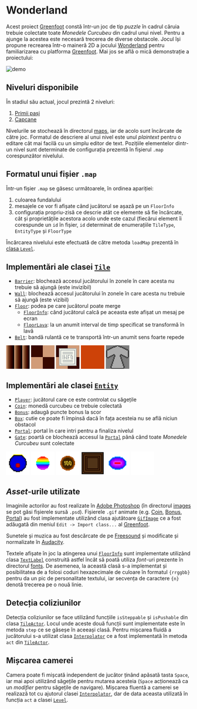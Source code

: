 [greenfoot]: https://www.greenfoot.org/
[wonderland]: https://www.midnightsynergy.com/wonderland/
[demo]: doc/demo.gif

[first-steps]: maps/1.map
[traps]: maps/2.map
[maps]: maps/
[level-java]: Level.java

[tile-java]: Tile.java
[barrier-java]: Barrier.java
[wall-java]: Wall.java
[floor-java]: Floor.java
[floor-info-java]: FloorInfo.java
[floor-lava-java]: FloorLava.java
[belt-java]: Belt.java
[wall]: images/Wall.gif
[floor]: images/Floor.gif
[floor-info]: images/FloorInfo.gif
[floor-lava]: images/FloorLava.gif
[belt]: images/Belt.gif

[entity-java]: Entity.java
[player-java]: Player.java
[coin-java]: Coin.java
[bonus-java]: Bonus.java
[box-java]: Box.java
[portal-java]: Portal.java
[gate-java]: Gate.java
[player]: images/Player.gif
[coin]: images/Coin.gif
[bonus]: images/Bonus.gif
[box]: images/Box.gif
[portal]: images/Portal.gif
[gate]: images/Gate.gif

[adobe-photoshop]: https://en.wikipedia.org/wiki/Adobe_Photoshop
[images]: images/
[gif-image-java]: GifImage.java
[audacity]: https://en.wikipedia.org/wiki/Audacity_(audio_editor)
[text-label-java]: TextLabel.java
[fonts]: fonts/

[tile-actor-java]: TileActor.java
[interpolator-java]: Interpolator.java

[level-java]: Level.java

# Wonderland
Acest proiect [Greenfoot][greenfoot] constă într-un joc de tip _puzzle_ în cadrul căruia trebuie colectate toate _Monedele Curcubeu_ din cadrul unui nivel. Pentru a ajunge la acestea este necesară trecerea de diverse obstacole. Jocul își propune recrearea într-o maineră 2D a jocului [Wonderland][wonderland] pentru familiarizarea cu platforma [Greenfoot][greenfoot]. Mai jos se află o mică demonstrație a proiectului:

![demo]

## Niveluri disponibile
În stadiul său actual, jocul prezintă 2 niveluri:
1. [Primii pași][first-steps]
2. [Capcane][traps]

Nivelurile se stochează în directorul [maps], iar de acolo sunt încărcate de către joc. Formatul de descriere al unui nivel este unul _plaintext_ pentru o editare cât mai facilă cu un simplu editor de text. Pozițiile elementelor dintr-un nivel sunt determinate de configurația prezentă în fișierul `.map` corespunzător nivelului.

## Formatul unui fișier `.map`

Într-un fișier `.map` se găsesc următoarele, în ordinea apariției:
1. culoarea fundalului
2. mesajele ce vor fi afișate când jucătorul se așază pe un `FloorInfo`
3. configurația propriu-zisă ce descrie atât ce elemente să fie încărcate, cât și proprietățile acestora acolo unde este cazul (fiecărui element îi corespunde un `id` în fișier, `id` determinat de enumerațiile `TileType`, `EntityType` și `FloorType`

Încărcarea nivelului este efectuată de către metoda `loadMap` prezentă în [clasa `Level`][level-java].

## Implementări ale clasei [`Tile`][tile-java]
* [`Barrier`][barrier-java]: blochează accesul jucătorului în zonele în care acesta nu trebuie să ajungă (este invizibil)
* [`Wall`][wall-java]: blochează accesul jucătorului în zonele în care acesta nu trebuie să ajungă (este vizibil)
* [`Floor`][floor-java]: podea pe care jucătorul poate merge
  * [`FloorInfo`][floor-info-java]: când jucătorul calcă pe aceasta este afișat un mesaj pe ecran
  * [`FloorLava`][floor-lava-java]: la un anumit interval de timp specificat se transformă în lavă
* [`Belt`][belt-java]: bandă rulantă ce te transportă într-un anumit sens foarte repede

![wall] ![floor] ![floor-info] ![floor-lava] ![belt]

## Implementări ale clasei [`Entity`][entity-java]
* [`Player`][player-java]: jucătorul care ce este controlat cu săgețile
* [`Coin`][coin-java]: monedă curcubeu ce trebuie colectată
* [`Bonus`][bonus-java]: adaugă puncte bonus la scor
* [`Box`][box-java]: cutie ce poate fi împinsă dacă în fața acesteia nu se află niciun obstacol
* [`Portal`][portal-java]: portal în care intri pentru a finaliza nivelul
* [`Gate`][gate-java]: poartă ce blochează accesul la [`Portal`][portal-java] până când toate _Monedele Curcubeu_ sunt colectate

![player] ![coin] ![bonus] ![box] ![portal] ![gate]

## _Asset_-urile utilizate
Imaginile actorilor au fost realizate în [Adobe Photoshop][adobe-photoshop] (în directorul [images][images] se pot găsi fișierele sursă `.psd`). Fișierele `.gif` animate (e.g. [Coin][coin], [Bonus][bonus], [Portal][portal]) au fost implementate utilizând clasa ajutătoare [`GifImage`][gif-image-java] ce a fost adăugată din meniul `Edit -> Import class...` al [Greenfoot][greenfoot].

Sunetele și muzica au fost descărcate de pe [Freesound](freesound.org) și modificate și normalizate în [Audacity][audacity].

Textele afișate în joc la atingerea unui [`FloorInfo`][floor-info-java] sunt implementate utilizând clasa [`TextLabel`][text-label-java] construită astfel încât să poată utiliza _font_-uri prezente în directorul [fonts][fonts]. De asemenea, la această clasă s-a implementat și posibilitatea de a folosi coduri hexazecimale de culoare în formatul `{rrggbb}` pentru da un pic de personalitate textului, iar secvența de caractere `{n}` denotă trecerea pe o nouă linie.

## Detecția coliziunilor
Detecția coliziunilor se face utilizând funcțiile `isSteppable` și `isPushable` din clasa [`TileActor`][tile-actor-java]. Locul unde aceste două funcții sunt implementate este în metoda `step` ce se găseșe în aceeași clasă. Pentru mișcarea fluidă a jucătorului s-a utilizat clasa [`Interpolator`][interpolator-java] ce a fost implementată în metoda `act` din [`TileActor`][tile-actor-java].

## Mișcarea camerei
Camera poate fi mișcată independent de jucător ținând apăsată tasta `Space`, iar mai apoi utilizând săgețile pentru mutarea acesteia (`Space` acționează ca un _modifier_ pentru săgețile de navigare). Mișcarea fluentă a camerei se realizază tot cu ajutorul clasei [`Interpolator`][interpolator-java], dar de data aceasta utilizată în funcția `act` a clasei [`Level`][level-java].
